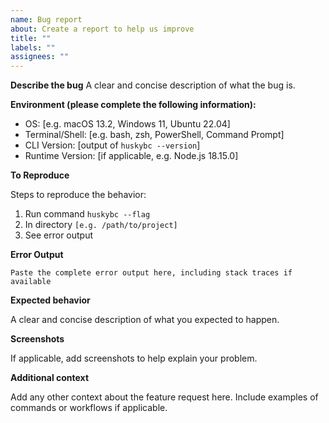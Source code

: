 ```yaml
---
name: Bug report
about: Create a report to help us improve
title: ""
labels: ""
assignees: ""
---
```


**Describe the bug**
A clear and concise description of what the bug is.

**Environment (please complete the following information):**

- OS: [e.g. macOS 13.2, Windows 11, Ubuntu 22.04]
- Terminal/Shell: [e.g. bash, zsh, PowerShell, Command Prompt]
- CLI Version: [output of `huskybc --version`]
- Runtime Version: [if applicable, e.g. Node.js 18.15.0]

**To Reproduce**

Steps to reproduce the behavior:

1. Run command `huskybc --flag`
2. In directory `[e.g. /path/to/project]`
3. See error output

**Error Output**

```
Paste the complete error output here, including stack traces if available
```

**Expected behavior**

A clear and concise description of what you expected to happen.

**Screenshots**

If applicable, add screenshots to help explain your problem.

**Additional context**

Add any other context about the feature request here. Include examples of commands or workflows if applicable.
